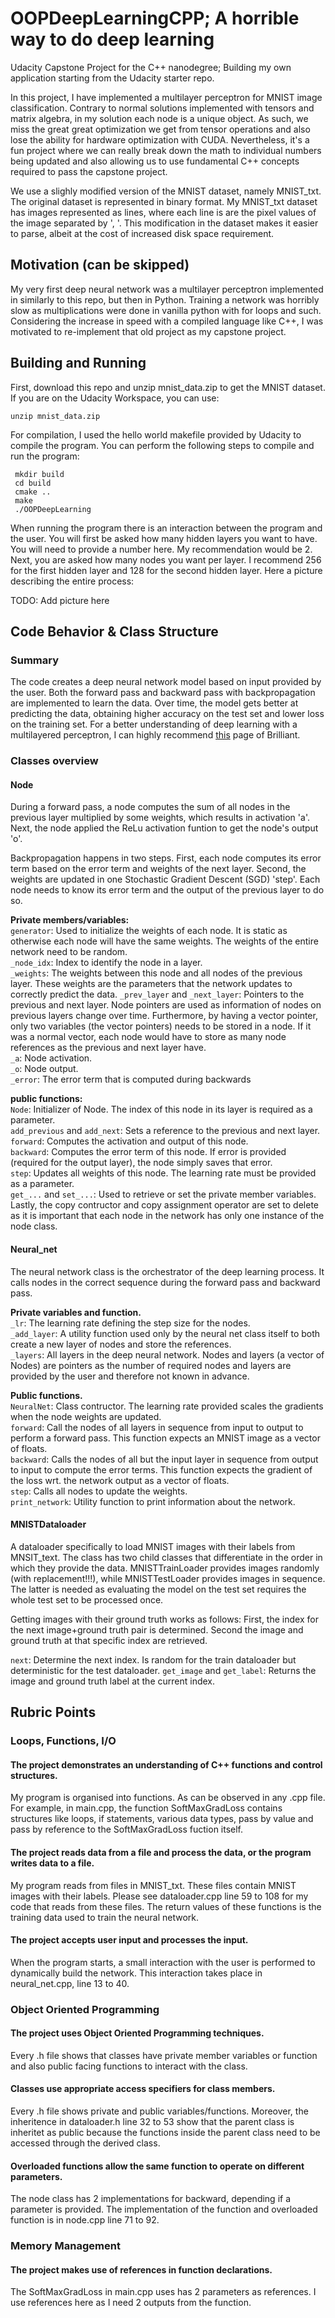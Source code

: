 # OOPDeepLearningCPP; A horrible way to do deep learning
Udacity Capstone Project for the C++ nanodegree; Building my own application starting from the Udacity starter repo.

In this project, I have implemented a multilayer perceptron for MNIST image classification. Contrary to normal solutions implemented with tensors and matrix algebra, in my solution each node is a unique object. As such, we miss the great great optimization we get from tensor operations and also lose the ability for hardware optimization with CUDA. Nevertheless, it's a fun project where we can really break down the math to individual numbers being updated and also allowing us to use fundamental C++ concepts required to pass the capstone project.

We use a slighly modified version of the MNIST dataset, namely MNIST_txt. The original dataset is represented in binary format. My MNIST_txt dataset has images represented as lines, where each line is are the pixel values of the image separated by ', '. This modification in the dataset makes it easier to parse, albeit at the cost of increased disk space requirement.

## Motivation (can be skipped)
My very first deep neural network was a multilayer perceptron implemented in similarly to this repo, but then in Python. Training a network was horribly slow as multiplications were done in vanilla python with for loops and such. Considering the increase in speed with a compiled language like C++, I was motivated to re-implement that old project as my capstone project.


## Building and Running
First, download this repo and unzip mnist_data.zip to get the MNIST dataset. If you are on the Udacity Workspace, you can use:
```
unzip mnist_data.zip
```

For compilation, I used the hello world makefile provided by Udacity to compile the program. You can perform the following steps to compile and run the program:

``` 
 mkdir build
 cd build
 cmake ..
 make
 ./OOPDeepLearning
 ```

When running the program there is an interaction between the program and the user. You will first be asked how many hidden layers you want to have. You will need to provide a number here. My recommendation would be 2.
Next, you are asked how many nodes you want per layer. I recommend 256 for the first hidden layer and 128 for the second hidden layer. Here a picture describing the entire process:

TODO: Add picture here

## Code Behavior & Class Structure

### Summary
The code creates a deep neural network model based on input provided by the user. Both the forward pass and backward pass with backpropagation are implemented to learn the data. Over time, the model gets better at predicting the data, obtaining higher accuracy on the test set and lower loss on the training set. For a better understanding of deep learning with a multilayered perceptron, I can highly recommend [this](https://brilliant.org/wiki/backpropagation/) page of Brilliant. 


### Classes overview

#### Node
During a forward pass, a node computes the sum of all nodes in the previous layer multiplied by some weights, which results in activation 'a'. Next, the node applied the ReLu activation funtion to get the node's output 'o'.

Backpropagation happens in two steps. First, each node computes its error term based on the error term and weights of the next layer. Second, the weights are updated in one Stochastic Gradient Descent (SGD) 'step'. Each node needs to know its error term and the output of the previous layer to do so.

**Private members/variables:**  
`generator`: Used to initialize the weights of each node. It is static as otherwise each node will have the same weights. The weights of the entire network need to be random.  
`_node_idx`: Index to identify the node in a layer.  
`_weights`: The weights between this node and all nodes of the previous layer. These weights are the parameters that the network updates to correctly predict the data.
`_prev_layer` and `_next_layer`: Pointers to the previous and next layer. Node pointers are used as information of nodes on previous layers change over time. Furthermore, by having a vector pointer, only two variables (the vector pointers) needs to be stored in a node. If it was a normal vector, each node would have to store as many node references as the previous and next layer have.  
`_a`: Node activation.  
`_o`: Node output.  
`_error`: The error term that is computed during backwards

**public functions:**  
`Node`: Initializer of Node. The index of this node in its layer is required as a parameter.  
`add_previous` and `add_next`: Sets a reference to the previous and next layer.  
`forward`: Computes the activation and output of this node.  
`backward`: Computes the error term of this node. If error is provided (required for the output layer), the node simply saves that error.  
`step`: Updates all weights of this node. The learning rate must be provided as a parameter.  
`get_...` and `set_...`: Used to retrieve or set the private member variables.  
Lastly, the copy contructor and copy assignment operator are set to delete as it is important that each node in the network has only one instance of the node class.

#### Neural_net
The neural network class is the orchestrator of the deep learning process. It calls nodes in the correct sequence during the forward pass and backward pass. 

**Private variables and function.**  
`_lr`: The learning rate defining the step size for the nodes.  
`_add_layer`: A utility function used only by the neural net class itself to both create a new layer of nodes and store the references.  
`_layers`: All layers in the deep neural network. Nodes and layers (a vector of Nodes) are pointers as the number of required nodes and layers are provided by the user and therefore not known in advance.

**Public functions.**  
`NeuralNet`: Class contructor. The learning rate provided scales the gradients when the node weights are updated.  
`forward`: Call the nodes of all layers in sequence from input to output to perform a forward pass. This function expects an MNIST image as a vector of floats.  
`backward`: Calls the nodes of all but the input layer in sequence from output to input to compute the error terms. This function expects the gradient of the loss wrt. the network output as a vector of floats.  
`step`: Calls all nodes to update the weights.  
`print_network`: Utility function to print information about the network.  

#### MNISTDataloader
A dataloader specifically to load MNIST images with their labels from MNSIT_text. The class has two child classes that differentiate in the order in which they provide the data. MNISTTrainLoader provides images randomly (with replacement!!!), while MNISTTestLoader provides images in sequence. The latter is needed as evaluating the model on the test set requires the whole test set to be processed once.

Getting images with their ground truth works as follows: First, the index for the next image+ground truth pair is determined. Second the image and ground truth at that specific index are retrieved.

`next`: Determine the next index. Is random for the train dataloader but deterministic for the test dataloader.
`get_image` and `get_label`: Returns the image and ground truth label at the current index.


## Rubric Points

### Loops, Functions, I/O

#### The project demonstrates an understanding of C++ functions and control structures.
My program is organised into functions. As can be observed in any .cpp file.  
For example, in main.cpp, the function SoftMaxGradLoss contains structures like loops, if statements, various data types, pass by value and pass by reference to the SoftMaxGradLoss fuction itself.

#### The project reads data from a file and process the data, or the program writes data to a file.
My program reads from files in MNIST_txt. These files contain MNIST images with their labels. Please see dataloader.cpp line 59 to 108 for my code that reads from these files. The return values of these functions is the training data used to train the neural network.

#### The project accepts user input and processes the input.
When the program starts, a small interaction with the user is performed to dynamically build the network. This interaction takes place in neural_net.cpp, line 13 to 40.


### Object Oriented Programming

#### The project uses Object Oriented Programming techniques.
Every .h file shows that classes have private member variables or function and also public facing functions to interact with the class.

#### Classes use appropriate access specifiers for class members.
Every .h file shows private and public variables/functions. Moreover, the inheritence in dataloader.h line 32 to 53 show that the parent class is inheritet as public because the functions inside the parent class need to be accessed through the derived class.

#### Overloaded functions allow the same function to operate on different parameters.
The node class has 2 implementations for backward, depending if a parameter is provided. The implementation of the function and overloaded function is in node.cpp line 71 to 92.

### Memory Management

#### The project makes use of references in function declarations.
The SoftMaxGradLoss in main.cpp uses has 2 parameters as references. I use references here as I need 2 outputs from the function.








 

